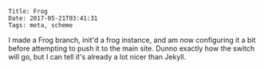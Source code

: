     Title: Frog
    Date: 2017-05-21T03:41:31
    Tags: meta, scheme 

I made a Frog branch, init'd a frog instance, and am now configuring it a bit
before attempting to push it to the main site. Dunno exactly how the switch will
go, but I can tell it's already a lot nicer than Jekyll.
<!-- more -->

